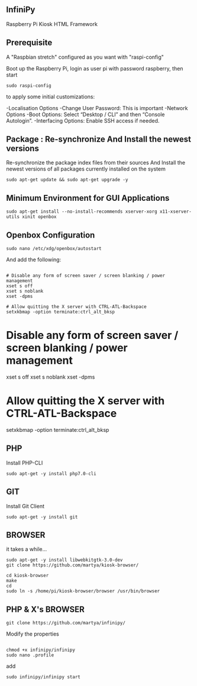 ## InfiniPy
Raspberry Pi Kiosk HTML Framework


## Prerequisite

A "Raspbian stretch" configured as you want with "raspi-config"

Boot up the Raspberry Pi, login as user pi with password raspberry, then start <pre><code>sudo raspi-config</pre></code> to apply some initial customizations:

-Localisation Options
-Change User Password: This is important 
-Network Options
-Boot Options: Select “Desktop / CLI” and then “Console Autologin”.
-Interfacing Options: Enable SSH access if needed.

## Package : Re-synchronize And Install the newest versions
Re-synchronize the package index files from their sources
And 
Install the newest versions of all packages currently installed on the system

<pre><code>sudo apt-get update && sudo apt-get upgrade -y</pre></code>


## Minimum Environment for GUI Applications
<pre><code>sudo apt-get install --no-install-recommends xserver-xorg x11-xserver-utils xinit openbox</pre></code>

## Openbox Configuration
<pre><code>sudo nano /etc/xdg/openbox/autostart</pre></code>

And add the following:
<pre><code>
# Disable any form of screen saver / screen blanking / power management
xset s off
xset s noblank
xset -dpms

# Allow quitting the X server with CTRL-ATL-Backspace
setxkbmap -option terminate:ctrl_alt_bksp
</pre></code>


# Disable any form of screen saver / screen blanking / power management
xset s off
xset s noblank
xset -dpms

# Allow quitting the X server with CTRL-ATL-Backspace
setxkbmap -option terminate:ctrl_alt_bksp


## PHP
Install PHP-CLI
<pre><code>sudo apt-get -y install php7.0-cli</pre></code>

## GIT
Install Git Client
<pre><code>sudo apt-get -y install git </pre></code>

## BROWSER 
it takes a while...
<pre><code>sudo apt-get -y install libwebkitgtk-3.0-dev
git clone https://github.com/martya/kiosk-browser/

cd kiosk-browser
make
cd
sudo ln -s /home/pi/kiosk-browser/browser /usr/bin/browser
</pre></code>

## PHP & X's BROWSER 
<pre><code>git clone https://github.com/martya/infinipy/</pre></code>

Modify the properties
<pre><code>
chmod +x infinipy/infinipy
sudo nano .profile
</pre></code>
add 
<pre><code>sudo infinipy/infinipy start</pre></code>
